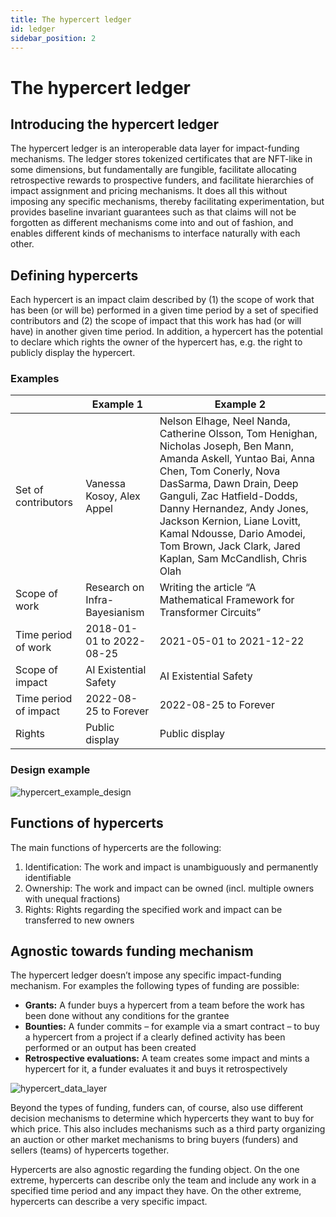 ```yaml
---
title: The hypercert ledger
id: ledger
sidebar_position: 2
---
```


# The hypercert ledger

## Introducing the hypercert ledger

The hypercert ledger is an interoperable data layer for impact-funding mechanisms. The ledger stores tokenized certificates that are NFT-like in some dimensions, but fundamentally are fungible, facilitate allocating retrospective rewards to prospective funders, and facilitate hierarchies of impact assignment and pricing mechanisms. It does all this without imposing any specific mechanisms, thereby facilitating experimentation, but provides baseline invariant guarantees such as that claims will not be forgotten as different mechanisms come into and out of fashion, and enables different kinds of mechanisms to interface naturally with each other.

## Defining hypercerts

Each hypercert is an impact claim described by (1) the scope of work that has been (or will be) performed in a given time period by a set of specified contributors and (2) the scope of impact that this work has had (or will have) in another given time period. In addition, a hypercert has the potential to declare which rights the owner of the hypercert has, e.g. the right to publicly display the hypercert.

### Examples

|                       | Example 1                     | Example 2                                                                                                                                                                                                                                                                                                                                                      |
|-----------------------|-------------------------------|----------------------------------------------------------------------------------------------------------------------------------------------------------------------------------------------------------------------------------------------------------------------------------------------------------------------------------------------------------------|
| Set of contributors   | Vanessa Kosoy, Alex Appel     | Nelson Elhage, Neel Nanda, Catherine Olsson, Tom Henighan, Nicholas Joseph, Ben Mann, Amanda Askell, Yuntao Bai, Anna Chen, Tom Conerly, Nova DasSarma, Dawn Drain, Deep Ganguli, Zac Hatfield-Dodds, Danny Hernandez, Andy Jones, Jackson Kernion, Liane Lovitt, Kamal Ndousse, Dario Amodei, Tom Brown, Jack Clark, Jared Kaplan, Sam McCandlish, Chris Olah |
| Scope of work         | Research on Infra-Bayesianism | Writing the article “A Mathematical Framework for Transformer Circuits”                                                                                                                                                                                                                                                                                        |
| Time period of work   | 2018-01-01 to 2022-08-25      | 2021-05-01 to 2021-12-22                                                                                                                                                                                                                                                                                                                                       |
| Scope of impact       | AI Existential Safety         | AI Existential Safety                                                                                                                                                                                                                                                                                                                                          |
| Time period of impact | 2022-08-25 to Forever         | 2022-08-25 to Forever                                                                                                                                                                                                                                                                                                                                          |
| Rights                | Public display                | Public display                                                                                                                                                                                                                                                                                                                                                 |
### Design example

![hypercert_example_design](https://raw.githubusercontent.com/protocol/hypercerts-docs/main/static/img/hypercert_example.png)

## Functions of hypercerts

The main functions of hypercerts are the following:

1. Identification: The work and impact is unambiguously and permanently identifiable
2. Ownership: The work and impact can be owned (incl. multiple owners with unequal fractions)
3. Rights: Rights regarding the specified work and impact can be transferred to new owners

## Agnostic towards funding mechanism

The hypercert ledger doesn’t impose any specific impact-funding mechanism. For examples the following types of funding are possible:

- **Grants:** A funder buys a hypercert from a team before the work has been done without any conditions for the grantee
- **Bounties:** A funder commits – for example via a smart contract – to buy a hypercert from a project if a clearly defined activity has been performed or an output has been created
- **Retrospective evaluations:** A team creates some impact and mints a hypercert for it, a funder evaluates it and buys it retrospectively

![hypercert_data_layer](https://raw.githubusercontent.com/protocol/hypercerts-docs/main/static/img/hypercert_data_layer.png)

Beyond the types of funding, funders can, of course, also use different decision mechanisms to determine which hypercerts they want to buy for which price. This also includes mechanisms such as a third party organizing an auction or other market mechanisms to bring buyers (funders) and sellers (teams) of hypercerts together.

Hypercerts are also agnostic regarding the funding object. On the one extreme, hypercerts can describe only the team and include any work in a specified time period and any impact they have. On the other extreme, hypercerts can describe a very specific impact.
